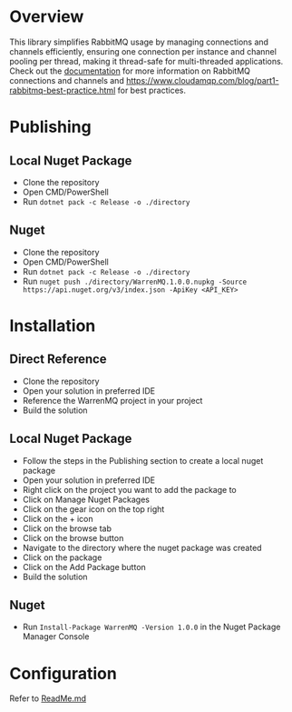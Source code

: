 # Overview
This library simplifies RabbitMQ usage by managing connections and channels efficiently, ensuring one connection per instance and channel pooling per thread, making it thread-safe for multi-threaded applications. Check out the [documentation](https://www.rabbitmq.com/docs/connections) for more information on RabbitMQ connections and channels and https://www.cloudamqp.com/blog/part1-rabbitmq-best-practice.html for best practices.

# Publishing
## Local Nuget Package
 - Clone the repository
 - Open CMD/PowerShell
 - Run `dotnet pack -c Release -o ./directory`

## Nuget
 - Clone the repository
 - Open CMD/PowerShell
 - Run `dotnet pack -c Release -o ./directory`
 - Run `nuget push ./directory/WarrenMQ.1.0.0.nupkg -Source https://api.nuget.org/v3/index.json -ApiKey <API_KEY>`

# Installation
## Direct Reference

- Clone the repository
- Open your solution in preferred IDE
- Reference the WarrenMQ project in your project
- Build the solution

## Local Nuget Package

- Follow the steps in the Publishing section to create a local nuget package
- Open your solution in preferred IDE
- Right click on the project you want to add the package to
- Click on Manage Nuget Packages
- Click on the gear icon on the top right
- Click on the + icon
- Click on the browse tab
- Click on the browse button
- Navigate to the directory where the nuget package was created
- Click on the package
- Click on the Add Package button
- Build the solution

## Nuget 

- Run `Install-Package WarrenMQ -Version 1.0.0` in the Nuget Package Manager Console


# Configuration

Refer to [ReadMe.md](WarrenMQ/ReadMe.md) 
